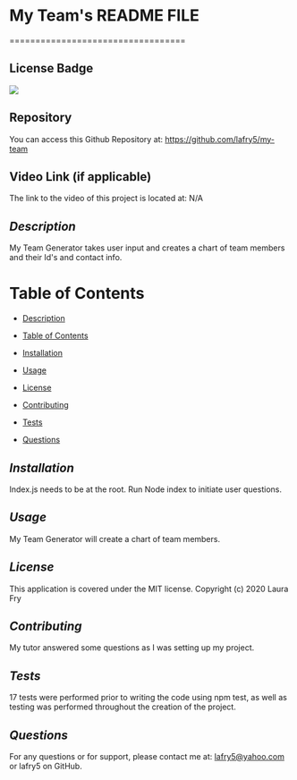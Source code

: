 # My Team's README FILE
==================================

## License Badge
![](https://img.shields.io/badge/license-MIT-blue)

## Repository
You can access this Github Repository at: https://github.com/lafry5/my-team

## Video Link (if applicable)
The link to the video of this project is located at: N/A

## *Description*
My Team Generator takes user input and creates a chart of team members and their Id's and contact info.

# Table of Contents
* [Description](#description)
+ [Table of Contents](#table-of-contents)
- [Installation](#installation)
* [Usage](#usage)
+ [License](#license)
- [Contributing](#contributing)
* [Tests](#tests)
+ [Questions](#questions)

## *Installation*
Index.js needs to be at the root. Run Node index to initiate user questions.

## *Usage*
My Team Generator will create a chart of team members.

## *License*
This application is covered under the MIT license. Copyright (c) 2020 Laura Fry

## *Contributing*
My tutor answered some questions as I was setting up my project.

## *Tests*
17 tests were performed prior to writing the code using npm test, as well as testing was performed throughout the creation of the project.

## *Questions*
For any questions or for support, please contact me at: lafry5@yahoo.com or lafry5 on GitHub.
